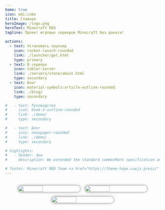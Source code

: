 ```yaml
---
home: true
icon: mdi:cube
title: Главная
heroImage: /logo.png
heroText: Minecraft RED
tagline: Проект игровых серверов Minecraft без доната!

actions:
  - text: Установить лаунчер
    icon: rocket-launch-rounded
    link: ./launcher/get.html
    type: primary
  - text: О сервере
    icon: tabler:server
    link: ./servers/stone/about.html
    type: secondary
  - text: Блог
    icon: material-symbols:article-outline-rounded
    link: ./blog/
    type: secondary

#   - text: Руководство
#     icon: book-2-outline-rounded
#     link: ./demo/
#     type: secondary

#   - text: Блог
#     icon: newspaper-rounded
#     link: ./demo/
#     type: secondary

# highlights:
#   - header: dwa
#     description: We extended the standard commonMark specification and added tons of new features for you.

# footer: Minecraft RED Team <a href="https://theme-hope.vuejs.press/" target="_blank">VuePress Theme Hope</a>
---
```


<div style="margin: 32px 0 16px 0; display: flex; justify-content: center; align-items: center; gap: 16px; flex-wrap: wrap;">
  <img src="/assets/image/server_screenshots/0e508fc3-edad-4aea-8365-312e5784ebb0.jpeg" style="border-radius: 16px; box-shadow: 0 0 8px rgba(0, 0, 0, .5); width: 40%;">
  <img src="/assets/image/server_screenshots/1c5d1cca-790d-43ed-aba7-e33c36d66b04.jpeg" style="border-radius: 16px; box-shadow: 0 0 8px rgba(0, 0, 0, .5); width: 40%;">
  <img src="/assets/image/server_screenshots/59b7e82e-c5ab-4912-8db0-5b1317dc6eb0.jpeg" style="border-radius: 16px; box-shadow: 0 0 8px rgba(0, 0, 0, .5); width: 40%;">
</div>
